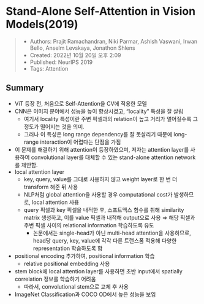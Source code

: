 # Stand-Alone Self-Attention in Vision Models(2019)

> - Authors: Prajit Ramachandran, Niki Parmar, Ashish Vaswani, Irwan Bello, Anselm Levskaya, Jonathon Shlens
> - Created: 2022년 10월 20일 오후 2:09
> - Published: NeurIPS 2019
> - Tags: Attention

## Summary

- ViT 등장 전, 처음으로 Self-Attention을 CV에 적용한 모델
- CNN은 이미지 분야에서 성능을 높이 향상시켰고, “locality” 특성을 잘 살림
    - 여기서 locality 특성이란 주변 픽셀과의 relation이 높고 거리가 멀어질수록 그 정도가 떨어지는 것을 의미.
    - 그러나 이 특성은 long range dependency를 잘 못살리기 때문에 long-range interaction이 어렵다는 단점을 가짐
- 이 문제를 해결하기 위해 attention이 등장하였으며, 저자는 attention layer를 사용하여 convolutional layer를 대체할 수 있는 stand-alone attention network를 제안함.
- local attention layer
    - key, query, value를 그대로 사용하지 않고 weight layer로 한 번 더 transform 해준 뒤 사용
    - NLP처럼 global attention을 사용할 경우 computational cost가 발생하므로, local attention 사용
    - query 픽셀과 key 픽셀을 내적한 후, 소프트맥스 함수를 취해 similarity matrix 생성하고, 이를 value 픽셀과 내적해 output으로 사용 ⇒ 해당 픽셀과 주변 픽셀 사이의 relational information 학습하도록 유도
        - 논문에서는 single-head가 아닌 multi-head attention을 사용하므로, head당 query, key, value에 각각 다른 트랜스폼 적용해 다양한 representation 학습하도록 함
- positional encoding 추가하여, positional information 학습
    - relative positional embedding 사용
- stem block에 local attention layer를 사용하면 초반 input에서 spatially correlation 정보를 학습하기 어려움
    - 따라서,  convolutional stem으로 교체 후 사용
- ImageNet Classification과 COCO OD에서 높은 성능을 보임